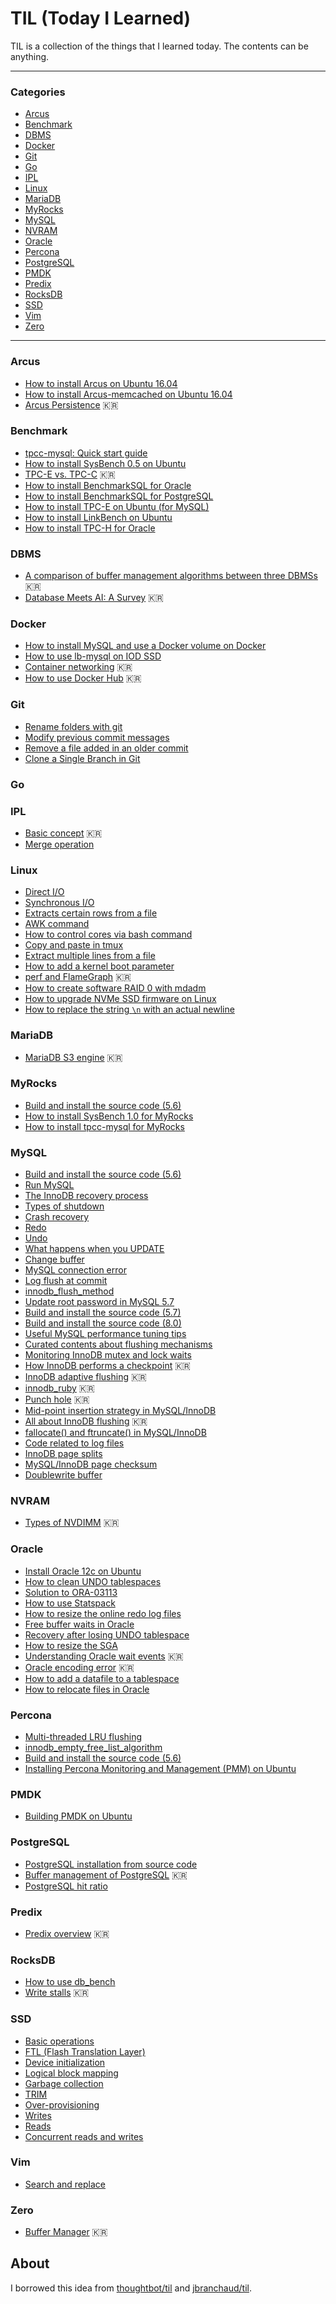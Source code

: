 # TIL (Today I Learned)

TIL is a collection of the things that I learned today. The contents can be anything.

---

### Categories

* [Arcus](#arcus)
* [Benchmark](#benchmark)
* [DBMS](#dbms)
* [Docker](#docker)
* [Git](#git)
* [Go](#go)
* [IPL](#ipl)
* [Linux](#linux)
* [MariaDB](#mariadb)
* [MyRocks](#myrocks)
* [MySQL](#mysql)
* [NVRAM](#nvram)
* [Oracle](#oracle)
* [Percona](#percona)
* [PostgreSQL](#postgresql)
* [PMDK](#pmdk)
* [Predix](#predix)
* [RocksDB](#rocksdb)
* [SSD](#ssd)
* [Vim](#vim)
* [Zero](#zero)

---

### Arcus

- [How to install Arcus on Ubuntu 16.04](arcus/how-to-install-arcus-on-ubuntu.md)
- [How to install Arcus-memcached on Ubuntu 16.04](arcus/how-to-install-arcus-memcached-on-ubuntu.md)
- [Arcus Persistence](arcus/arcus-persistence.md) :kr:

### Benchmark

- [tpcc-mysql: Quick start guide](benchmark/tpcc-mysql.md)
- [How to install SysBench 0.5 on Ubuntu](benchmark/how-to-install-sysbench-0.5-on-ubuntu.md)
- [TPC-E vs. TPC-C](benchmark/tpc-e-versus-tpc-c.md) :kr:
- [How to install BenchmarkSQL for Oracle](benchmark/how-to-install-benchmarksql-for-oracle.md)
- [How to install BenchmarkSQL for PostgreSQL](benchmark/how-to-install-benchmarksql-for-postgresql.md)
- [How to install TPC-E on Ubuntu (for MySQL)](benchmark/how-to-install-tpce-on-ubuntu.md)
- [How to install LinkBench on Ubuntu](benchmark/how-to-install-linkbench-on-ubuntu.md)
- [How to install TPC-H for Oracle](benchmark/how-to-install-tpch-for-oracle.md)

### DBMS

- [A comparison of buffer management algorithms between three DBMSs](dbms/a-comparison-of-buffer-management-algorithms.md) :kr:
- [Database Meets AI: A Survey](dbms/db-meets-ai.md) :kr:

### Docker

- [How to install MySQL and use a Docker volume on Docker](docker/mysql-with-docker-volume.md)
- [How to use lb-mysql on IOD SSD](docker/lb-mysql-on-iod.md)
- [Container networking](docker/container-networking.md) :kr:
- [How to use Docker Hub](docker/how-to-use-docker-hub.md) :kr:

### Git

- [Rename folders with git](git/rename-folders-with-git.md)
- [Modify previous commit messages](git/modify-previous-commit-messages.md)
- [Remove a file added in an older commit](git/Remove-a-file-added-in-an-older-commit.md)
- [Clone a Single Branch in Git](git/clone-a-single-branch.md)

### Go


### IPL

- [Basic concept](ipl/basic-concept.md) :kr:
- [Merge operation](ipl/merge-operation.md)

### Linux

- [Direct I/O](linux/direct-io.md)
- [Synchronous I/O](linux/synchronous-io.md)
- [Extracts certain rows from a file](linux/extracts-certain-rows-from-a-file.md)
- [AWK command](linux/awk-command.md)
- [How to control cores via bash command](linux/how-to-control-cores-via-bash-command.md)
- [Copy and paste in tmux](linux/copy-and-paste-in-tmux.md)
- [Extract multiple lines from a file](linux/extract-multiple-lines-from-a-file.md)
- [How to add a kernel boot parameter](linux/how-to-add-a-kernel-boot-parameter.md)
- [perf and FlameGraph](linux/perf-and-flamegraph.md) :kr:
- [How to create software RAID 0 with mdadm](linux/how-to-create-software-raid0-with-mdadm.md)
- [How to upgrade NVMe SSD firmware on Linux](linux/how-to-upgrade-nvme-ssd-firmware-on-linux.md)
- [How to replace the string `\n` with an actual newline](linux/replace-the-string-n-with-an-actual-newline.md)

### MariaDB

- [MariaDB S3 engine](mariadb/mariadb-s3-engine.md) :kr:

### MyRocks

- [Build and install the source code (5.6)](myrocks/build-and-install-the-source-code-5.6.md)
- [How to install SysBench 1.0 for MyRocks](myrocks/how-to-install-sysbench-for-myrocks.md)
- [How to install tpcc-mysql for MyRocks](myrocks/how-to-install-tpcc-for-myrocks.md)

### MySQL

- [Build and install the source code (5.6)](mysql/build-and-install-the-source-code-5.6.md)
- [Run MySQL](mysql/run-mysql.md)
- [The InnoDB recovery process](mysql/the-innodb-recovery-process.md)
- [Types of shutdown](mysql/types-of-shutdown.md)
- [Crash recovery](mysql/crash-recovery.md)
- [Redo](mysql/redo.md)
- [Undo](mysql/undo.md)
- [What happens when you UPDATE](mysql/what-happens-when-you-update.md)
- [Change buffer](mysql/change-buffer.md)
- [MySQL connection error](mysql/mysql-connection-error.md)
- [Log flush at commit](mysql/log-flush-at-commit.md)
- [innodb_flush_method](mysql/innodb-flush-method.md)
- [Update root password in MySQL 5.7](mysql/update-root-password-in-mysql-5.7.md)
- [Build and install the source code (5.7)](mysql/build-and-install-the-source-code-5.7.md)
- [Build and install the source code (8.0)](mysql/build-and-install-the-source-code-8.0.md)
- [Useful MySQL performance tuning tips](mysql/useful-mysql-performance-tuning-tips.md)
- [Curated contents about flushing mechanisms](mysql/curated-contents-about-flushing-mechanisms.md)
- [Monitoring InnoDB mutex and lock waits](mysql/monitoring-innodb-mutex-and-lock-waits.md)
- [How InnoDB performs a checkpoint](mysql/how-innodb-performs-a-checkpoint.md) :kr:
- [InnoDB adaptive flushing](mysql/adaptive-flushing.md) :kr:
- [innodb_ruby](mysql/innodb-ruby.md) :kr:
- [Punch hole](mysql/punch-hole.md) :kr:
- [Mid-point insertion strategy in MySQL/InnoDB](mysql/midpoint-insertion.md)
- [All about InnoDB flushing](mysql/all-abount-innodb-flushing.md) :kr:
- [fallocate() and ftruncate() in MySQL/InnoDB](mysql/falloc-and-ftrunc-in-innodb.md)
- [Code related to log files](mysql/code-related-to-log-files.md)
- [InnoDB page splits](mysql/page-split.md)
- [MySQL/InnoDB page checksum](mysql/innodb-page-checksum.md)
- [Doublewrite buffer](mysql/doublewrite-buffer.md)

### NVRAM

- [Types of NVDIMM](nvram/types-of-nvdimm.md) :kr:

### Oracle

- [Install Oracle 12c on Ubuntu](oracle/install-oracle-12c-on-ubuntu.md)
- [How to clean UNDO tablespaces](oracle/how-to-clean-undo-tablespaces.md)
- [Solution to ORA-03113](oracle/solution-to-ora-03113.md)
- [How to use Statspack](oracle/how-to-use-statspack.md)
- [How to resize the online redo log files](oracle/how-to-resize-the-online-redo-logfiles.md)
- [Free buffer waits in Oracle](oracle/free-buffer-waits-in-oracle.md)
- [Recovery after losing UNDO tablespace](oracle/recovery-after-losing-undo-tablespace.md)
- [How to resize the SGA](oracle/how-to-resize-the-sga.md)
- [Understanding Oracle wait events](oracle/understanding-oracle-wait-events.md) :kr:
- [Oracle encoding error](oracle/oracle-encoding-error.md) :kr:
- [How to add a datafile to a tablespace](oracle/how-to-add-a-datafile-to-a-tablespace.md)
- [How to relocate files in Oracle](oracle/how-to-relocate-files-in-oracle.md)

### Percona

- [Multi-threaded LRU flushing](percona/multi-threaded-LRU-flushing.md)
- [innodb_empty_free_list_algorithm](percona/innodb_empty_free_list_algorithm.md)
- [Build and install the source code (5.6)](percona/build-and-install-the-source-code-5.6.md)
- [Installing Percona Monitoring and Management (PMM) on Ubuntu](percona/install-pmm-on-ubuntu.md)

### PMDK

- [Building PMDK on Ubuntu](pmdk/building-pmdk-on-ubuntu.md)

### PostgreSQL

- [PostgreSQL installation from source code](postgresql/installation-from-source-code.md)
- [Buffer management of PostgreSQL](postgresql/pgsql-buffer-mgmt.md) :kr:
- [PostgreSQL hit ratio](postgresql/pgsql-hit-ratio.md)

### Predix

- [Predix overview](predix/predix-overview.md) :kr:

### RocksDB

- [How to use db_bench](rocksdb/how-to-use-db_bench.md)
- [Write stalls](rocksdb/write-stalls.md) :kr:

### SSD

- [Basic operations](ssd/basic-operations.md)
- [FTL (Flash Translation Layer)](ssd/ftl.md)
- [Device initialization](ssd/device-initialization.md)
- [Logical block mapping](ssd/logical-block-mapping.md)
- [Garbage collection](ssd/garbage-collection.md)
- [TRIM](ssd/trim.md)
- [Over-provisioning](ssd/over-provisioning.md)
- [Writes](ssd/writes.md)
- [Reads](ssd/reads.md)
- [Concurrent reads and writes](ssd/concurrent-reads-and-writes.md)

### Vim

- [Search and replace](vim/search-and-replace.md)

### Zero

- [Buffer Manager](zero/buffer-manager.md) :kr:

## About

I borrowed this idea from [thoughtbot/til](https://github.com/thoughtbot/til) and [jbranchaud/til](https://github.com/jbranchaud/til).
